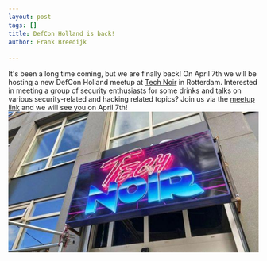 ```yaml
---
layout: post
tags: []
title: DefCon Holland is back!
author: Frank Breedijk

---
```

It's been a long time coming, but we are finally back! On April 7th we will be hosting a new DefCon Holland meetup at [Tech Noir](https://tech-noir.nl/ "Tech Noir, Rotterdam") in Rotterdam. Interested in meeting a group of security enthusiasts for some drinks and talks on various security-related and hacking related topics? Join us via the [meetup link](https://www.meetup.com/nl-NL/DefCon-Holland/events/284470293 "Meetup Link") and we will see you on April 7th!  
![](/assets/images/technoir.jpg)